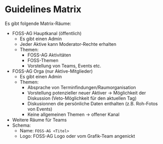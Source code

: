 # Guidelines Matrix

Es gibt folgende Matrix-Räume:

- FOSS-AG Hauptkanal (öffentlich)
  - Es gibt einen Admin
  - Jeder Aktive kann Moderator-Rechte erhalten
  - Themen:
    - FOSS-AG Aktivitäten
    - FOSS-Themen
    - Vorstellung von Teams, Events etc.
- FOSS-AG Orga (nur Aktive-Mitglieder)
  - Es gibt einen Admin
  - Themen:
    - Absprache von Terminfindungen/Raumorganisation
    - Vorstellung potenzieller neuer Aktiver -> Möglichkeit der Diskussion (Veto-Möglichkeit für den aktuellen Tag)
    - Diskusionnen die persönliche Daten enthalten (z.B. Roh-Fotos von Events)
    - Keine allgemeinen Themen -> offener Kanal
- Weitere Räume für Teams
- Schema:
  - Name: `FOSS-AG <Titel>`
  - Logo: FOSS-AG Logo oder vom Grafik-Team angenickt
